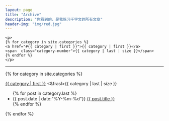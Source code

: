 ```yaml
---
layout: page 
title: "Archive"
description: "你看到的，是我练习千字文的所有文章"
header-img: "img/red.jpg"
---
```


<div class="title">

    <p>
    {% for category in site.categories %}
    <a href="#{{ category | first }}">{{ category | first }}</a>
    <span  class="category-number">{{ category | last | size }}</span>
    {% endfor %}
    </p>
</div>
<hr>
{% for category in site.categories %}
<p><a name="{{category | first }}" href="#{{ category | first }}">{{ category | first }}</a>
<&frasl><span  class="category-number">{{ category | last | size }}</span></p>
<ul class="arc-list">
    {% for post in category.last %}
    <li><span class="category-date">{{ post.date | date:"%Y-%m-%d"}}</span>
    <a href="{{ post.url }}">{{ post.title }}</a>
    </li>
    {% endfor %}
</ul>
{% endfor %}
